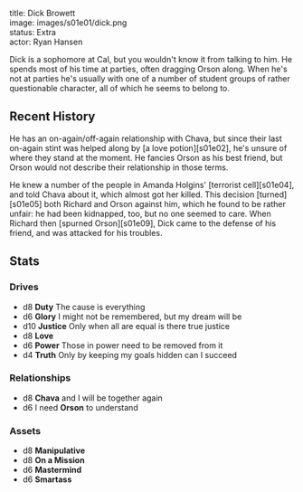 title: Dick Browett  
image: images/s01e01/dick.png  
status: Extra  
actor: Ryan Hansen  

Dick is a sophomore at Cal, but you wouldn't know it from talking to him. He spends most of his time at parties, often dragging Orson along. When he's not at parties he's usually with one of a number of student groups of rather questionable character, all of which he seems to belong to.

## Recent History

He has an on-again/off-again relationship with Chava, but since their last on-again stint was helped along by [a love potion][s01e02], he's unsure of where they stand at the moment. He fancies Orson as his best friend, but Orson would not describe their relationship in those terms.

He knew a number of the people in Amanda Holgins' [terrorist cell][s01e04], and told Chava about it, which almost got her killed. This decision [turned][s01e05] both Richard and Orson against him, which he found to be rather unfair: he had been kidnapped, too, but no one seemed to care. When Richard then [spurned Orson][s01e09], Dick came to the defense of his friend, and was attacked for his troubles.

## Stats

### Drives

* d8 **Duty** The cause is everything
* d6 **Glory** I might not be remembered, but my dream will be
* d10 **Justice** Only when all are equal is there true justice
* d8 **Love** 
* d6 **Power** Those in power need to be removed from it
* d4 **Truth** Only by keeping my goals hidden can I succeed

### Relationships

* d8 **Chava** and I will be together again
* d6 I need **Orson** to understand

### Assets

* d8 **Manipulative**
* d8 **On a Mission**
* d6 **Mastermind**
* d6 **Smartass**
